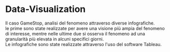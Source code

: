 # Data-Visualization
Il caso GameStop, analisi del fenomeno attraverso diverse infografiche. \
le prime sono state realizzate per avere una visione più ampia del fenomeno di interesse, mentre nelle ultime due si osserva il fenomeno ad una granularità più elevata in alcuni specifici giorni. \
Le infografiche sono state realizzate attraverso l'uso del software Tableau.
